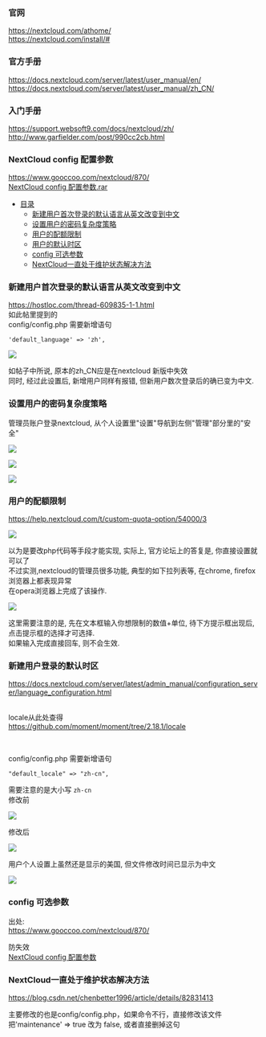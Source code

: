 ### 官网  
https://nextcloud.com/athome/  
https://nextcloud.com/install/#  

### 官方手册
https://docs.nextcloud.com/server/latest/user_manual/en/  
https://docs.nextcloud.com/server/latest/user_manual/zh_CN/  

### 入门手册  
https://support.websoft9.com/docs/nextcloud/zh/  
http://www.garfielder.com/post/990cc2cb.html  

### NextCloud config 配置参数
https://www.gooccoo.com/nextcloud/870/  
<a href="files/NextCloud%20config%20配置参数%20–%20GOC云.rar" target="_blank">NextCloud config 配置参数.rar</a>

* [目录](#0)
  * [新建用户首次登录的默认语言从英文改变到中文](#1)
  * [设置用户的密码复杂度策略](#2)
  * [用户的配额限制](#3)
  * [用户的默认时区](#4)
  * [config 可选参数](#5)
  * [NextCloud一直处于维护状态解决方法](#6)


    
<h3 id="1">新建用户首次登录的默认语言从英文改变到中文</h3>

https://hostloc.com/thread-609835-1-1.html  
如此帖里提到的  
config/config.php
需要新增语句

```
'default_language' => 'zh',
```

![](images/lTGqcJNXAS9DIirqYxlRbskWeMSng1u5.png)

如帖子中所说, 原本的zh_CN应是在nextcloud 新版中失效  
同时, 经过此设置后, 新增用户同样有报错, 但新用户数次登录后的确已变为中文.


<h3 id="2">设置用户的密码复杂度策略</h3>

管理员账户登录nextcloud, 从个人设置里"设置"导航到左侧"管理"部分里的"安全"  

![](images/lTGqcJNXAScHLahnO5kW9AX0G4idxBtR.png)

![](images/lTGqcJNXASOq5Z8H6GSiLPYfgBTyzDke.png)

![](images/lTGqcJNXAS8sKmCLctUhrfaRJqM9Q3BS.png)


<h3 id="3">用户的配额限制</h3>

https://help.nextcloud.com/t/custom-quota-option/54000/3  

![](images/lTGqcJNXASRitLPAKHaQuFGr5nCq3DcI.png)  

以为是要改php代码等手段才能实现, 实际上, 官方论坛上的答复是, 你直接设置就可以了  
不过实测,nextcloud的管理员很多功能, 典型的如下拉列表等, 在chrome, firefox浏览器上都表现异常  
在opera浏览器上完成了该操作.

![](images/lTGqcJNXASo4yvz1fB6TwDenKHhU073Z.png) 

这里需要注意的是, 先在文本框输入你想限制的数值+单位, 待下方提示框出现后, 点击提示框的选择才可选择.  
如果输入完成直接回车, 则不会生效.  


<h3 id="4">新建用户登录的默认时区</h3>

https://docs.nextcloud.com/server/latest/admin_manual/configuration_server/language_configuration.html  
&nbsp;

locale从此处查得  
https://github.com/moment/moment/tree/2.18.1/locale  

&nbsp;

config/config.php
需要新增语句

```
"default_locale" => "zh-cn",
```

需要注意的是大小写 ```zh-cn```  
修改前  

![](images/3Fyr8JdGRl5ZzmcRu7G01ADlSKdI9UkM.png)

修改后  

![](images/3Fyr8JdGRln2khTrvaPIeX9E5c7Gu6YC.png)  

用户个人设置上虽然还是显示的美国, 但文件修改时间已显示为中文

![](images/3Fyr8JdGRleKBm89c6xowVIdOsaUNbTM.png)


<h3 id="5">config 可选参数</h3>

出处:  
https://www.gooccoo.com/nextcloud/870/

防失效  
<a href="files/NextCloud config 配置参数.rar" target="_blank">NextCloud config 配置参数</a>


<h3 id="6">NextCloud一直处于维护状态解决方法</h3>

https://blog.csdn.net/chenbetter1996/article/details/82831413  

主要修改的也是config/config.php，如果命令不行，直接修改该文件  
把'maintenance' => true 改为 false, 或者直接删掉这句  
